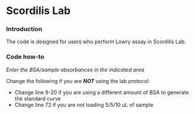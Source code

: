 # Scordilis Lab

### Introduction

The code is designed for users who perform Lowry assay in Scordilis Lab. 

### Code how-to
*Enter the BSA/sample absorbances in the indicated area*

Change the following if you are ***NOT*** using the lab protocol:

- Change line 9-20 if you are using a different amount of BSA to generate the standard curve
- Change line 72 if you are not loading 5/5/10 uL of sample
